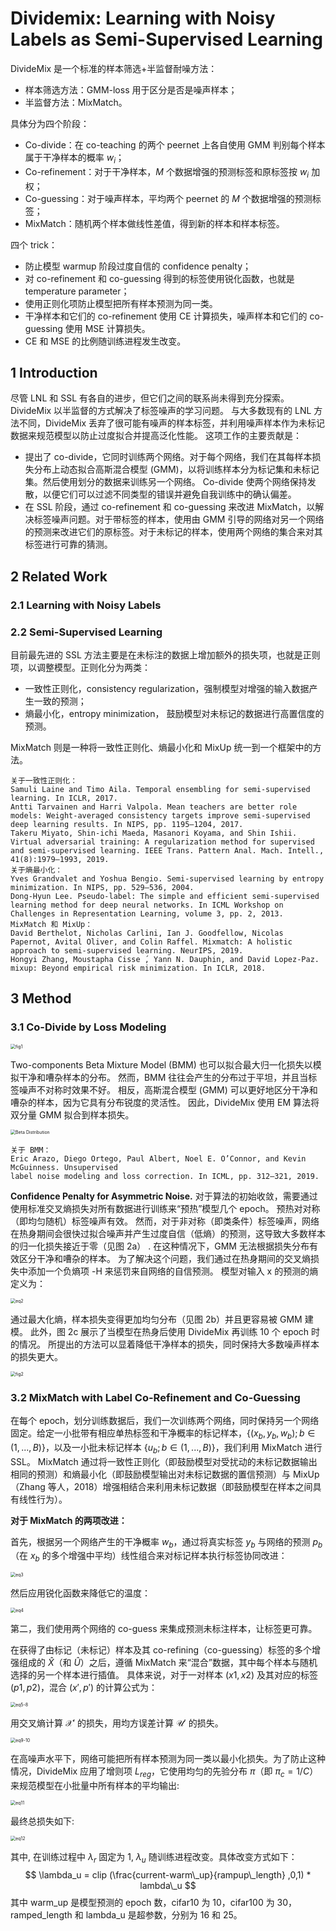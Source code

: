 # Dividemix: Learning with Noisy Labels as Semi-Supervised Learning

DivideMix 是一个标准的样本筛选+半监督耐噪方法：

* 样本筛选方法：GMM-loss 用于区分是否是噪声样本；
* 半监督方法：MixMatch。

具体分为四个阶段：

* Co-divide：在 co-teaching 的两个 peernet 上各自使用 GMM 判别每个样本属于干净样本的概率 $w_i$；
* Co-refinement：对于干净样本，$M$ 个数据增强的预测标签和原标签按 $w_i$ 加权；
* Co-guessing：对于噪声样本，平均两个 peernet 的 $M$ 个数据增强的预测标签；
* MixMatch：随机两个样本做线性差值，得到新的样本和样本标签。

四个 trick：

* 防止模型 warmup 阶段过度自信的 confidence penalty；
* 对 co-refinement 和 co-guessing 得到的标签使用锐化函数，也就是 temperature parameter；
* 使用正则化项防止模型把所有样本预测为同一类。
* 干净样本和它们的 co-refinement 使用 CE 计算损失，噪声样本和它们的 co-guessing 使用 MSE 计算损失。
* CE 和 MSE 的比例随训练进程发生改变。

## 1 Introduction

尽管 LNL 和 SSL 有各自的进步，但它们之间的联系尚未得到充分探索。 DivideMix 以半监督的方式解决了标签噪声的学习问题。 与大多数现有的 LNL 方法不同，DivideMix 丢弃了很可能有噪声的样本标签，并利用噪声样本作为未标记数据来规范模型以防止过度拟合并提高泛化性能。 这项工作的主要贡献是：

* 提出了 co-divide，它同时训练两个网络。对于每个网络，我们在其每样本损失分布上动态拟合高斯混合模型 (GMM)，以将训练样本分为标记集和未标记集。然后使用划分的数据来训练另一个网络。 Co-divide 使两个网络保持发散，以便它们可以过滤不同类型的错误并避免自我训练中的确认偏差。
* 在 SSL 阶段，通过 co-refinement 和 co-guessing 来改进 MixMatch，以解决标签噪声问题。对于带标签的样本，使用由 GMM 引导的网络对另一个网络的预测来改进它们的原标签。对于未标记的样本，使用两个网络的集合来对其标签进行可靠的猜测。

## 2 Related Work

### 2.1 Learning with Noisy Labels

### 2.2 Semi-Supervised Learning

目前最先进的 SSL 方法主要是在未标注的数据上增加额外的损失项，也就是正则项，以调整模型。正则化分为两类：

* 一致性正则化，consistency regularization，强制模型对增强的输入数据产生一致的预测；
* 熵最小化，entropy minimization， 鼓励模型对未标记的数据进行高置信度的预测。

MixMatch 则是一种将一致性正则化、熵最小化和 MixUp 统一到一个框架中的方法。

```
关于一致性正则化：
Samuli Laine and Timo Aila. Temporal ensembling for semi-supervised learning. In ICLR, 2017.
Antti Tarvainen and Harri Valpola. Mean teachers are better role models: Weight-averaged consistency targets improve semi-supervised deep learning results. In NIPS, pp. 1195–1204, 2017.
Takeru Miyato, Shin-ichi Maeda, Masanori Koyama, and Shin Ishii. Virtual adversarial training: A regularization method for supervised and semi-supervised learning. IEEE Trans. Pattern Anal. Mach. Intell., 41(8):1979–1993, 2019.
关于熵最小化：
Yves Grandvalet and Yoshua Bengio. Semi-supervised learning by entropy minimization. In NIPS, pp. 529–536, 2004.
Dong-Hyun Lee. Pseudo-label: The simple and efficient semi-supervised learning method for deep neural networks. In ICML Workshop on Challenges in Representation Learning, volume 3, pp. 2, 2013.
MixMatch 和 MixUp：
David Berthelot, Nicholas Carlini, Ian J. Goodfellow, Nicolas Papernot, Avital Oliver, and Colin Raffel. Mixmatch: A holistic approach to semi-supervised learning. NeurIPS, 2019.
Hongyi Zhang, Moustapha Cisse ́, Yann N. Dauphin, and David Lopez-Paz. mixup: Beyond empirical risk minimization. In ICLR, 2018.
```

## 3 Method

### 3.1 Co-Divide by Loss Modeling

<img src="asset/fig1.png" alt="fig1" style="zoom:50%;" />

Two-components Beta Mixture Model (BMM) 也可以拟合最大归一化损失以模拟干净和嘈杂样本的分布。 然而，BMM 往往会产生的分布过于平坦，并且当标签噪声不对称时效果不好。 相反，高斯混合模型 (GMM) 可以更好地区分干净和嘈杂的样本，因为它具有分布锐度的灵活性。 因此，DivideMix 使用 EM 算法将双分量 GMM 拟合到样本损失。

<img src="asset/Beta Distribution.jpeg" alt="Beta Distribution" style="zoom:50%;" />

```
关于 BMM：
Eric Arazo, Diego Ortego, Paul Albert, Noel E. O’Connor, and Kevin McGuinness. Unsupervised
label noise modeling and loss correction. In ICML, pp. 312–321, 2019.
```

**Confidence Penalty for Asymmetric Noise.** 对于算法的初始收敛，需要通过使用标准交叉熵损失对所有数据进行训练来“预热”模型几个 epoch。 预热对对称（即均匀随机）标签噪声有效。 然而，对于非对称（即类条件）标签噪声，网络在热身期间会很快过拟合噪声并产生过度自信（低熵）的预测，这导致大多数样本的归一化损失接近于零（见图 2a） . 在这种情况下，GMM 无法根据损失分布有效区分干净和嘈杂的样本。 为了解决这个问题，我们通过在热身期间的交叉熵损失中添加一个负熵项 -H 来惩罚来自网络的自信预测。 模型对输入 x 的预测的熵定义为：

<img src="asset/eq2.png" alt="eq2" style="zoom:50%;" />

通过最大化熵，样本损失变得更加均匀分布（见图 2b）并且更容易被 GMM 建模。 此外，图 2c 展示了当模型在热身后使用 DivideMix 再训练 10 个 epoch 时的情况。 所提出的方法可以显着降低干净样本的损失，同时保持大多数噪声样本的损失更大。

<img src="asset/fig2.png" alt="fig2" style="zoom:50%;" />

### 3.2 MixMatch with Label Co-Refinement and Co-Guessing

在每个 epoch，划分训练数据后，我们一次训练两个网络，同时保持另一个网络固定。给定一小批带有相应单热标签和干净概率的标记样本，$\{(x_b, y_b, w_b); b ∈ (1, ..., B)\}$，以及一小批未标记样本 $\{u_b; b ∈ (1, ..., B)\}$，我们利用 MixMatch 进行 SSL。 MixMatch 通过将一致性正则化（即鼓励模型对受扰动的未标记数据输出相同的预测）和熵最小化（即鼓励模型输出对未标记数据的置信预测）与 MixUp（Zhang 等人，2018）增强相结合来利用未标记数据（即鼓励模型在样本之间具有线性行为）。

**对于 MixMatch 的两项改进：**

首先，根据另一个网络产生的干净概率 $w_b$，通过将真实标签 $y_b$ 与网络的预测 $p_b$ （在 $x_b$ 的多个增强中平均）线性组合来对标记样本执行标签协同改进：

<img src="asset/eq3.png" alt="eq3" style="zoom:50%;" />

然后应用锐化函数来降低它的温度：

<img src="asset/eq4.png" alt="eq4" style="zoom:50%;" />

第二，我们使用两个网络的 co-guess 来集成预测未标注样本，让标签更可靠。

在获得了由标记（未标记）样本及其 co-refining（co-guessing）标签的多个增强组成的 $\hat X$（和 $\hat U$）之后，遵循 MixMatch 来“混合”数据，其中每个样本与随机选择的另一个样本进行插值。 具体来说，对于一对样本 $(x1, x2)$ 及其对应的标签 $(p1, p2)$，混合 $(x', p')$ 的计算公式为：

<img src="asset/eq5-8.png" alt="eq5-8" style="zoom:50%;" />

用交叉熵计算 $\mathcal X'$ 的损失，用均方误差计算 $\mathcal U'$ 的损失。

<img src="asset/eq9-10.png" alt="eq9-10" style="zoom:50%;" />

在高噪声水平下，网络可能把所有样本预测为同一类以最小化损失。为了防止这种情况，DivideMix 应用了增则项 $L_{reg}$，它使用均匀的先验分布 $π$（即 $π_c = 1/C$）来规范模型在小批量中所有样本的平均输出: 

<img src="asset/eq11.png" alt="eq11" style="zoom:50%;" />

最终总损失如下: 

<img src="asset/eq12.png" alt="eq12" style="zoom:50%;" />

其中, 在训练过程中 $\lambda_r$ 固定为 1, $\lambda_u$ 随训练进程改变。具体改变方式如下：
$$
\lambda_u = clip (\frac{current-warm\_up}{rampup\_length} ,0,1) * lambda\_u
$$
其中 warm_up 是模型预测的 epoch 数，cifar10 为 10，cifar100 为 30，ramped_length 和 lambda_u 是超参数，分别为 16 和 25。
